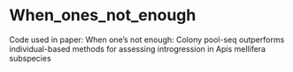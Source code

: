 # When_ones_not_enough
Code used in paper:  When one’s not enough: Colony pool-seq outperforms individual-based methods for assessing introgression in Apis mellifera subspecies
